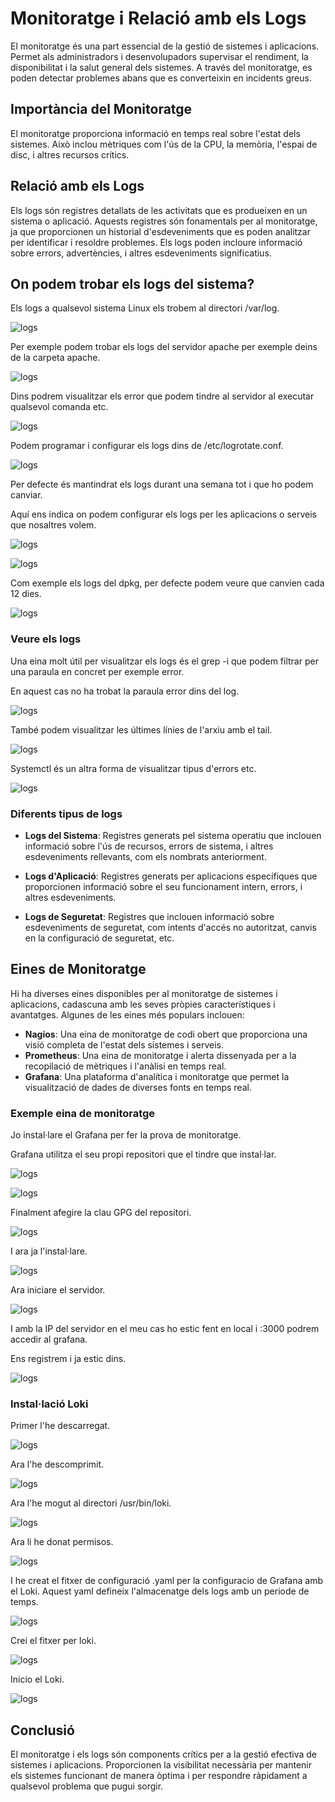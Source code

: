 # Monitoratge i Relació amb els Logs

El monitoratge és una part essencial de la gestió de sistemes i aplicacions. Permet als administradors i desenvolupadors supervisar el rendiment, la disponibilitat i la salut general dels sistemes. A través del monitoratge, es poden detectar problemes abans que es converteixin en incidents greus.

## Importància del Monitoratge

El monitoratge proporciona informació en temps real sobre l'estat dels sistemes. Això inclou mètriques com l'ús de la CPU, la memòria, l'espai de disc, i altres recursos crítics. 

## Relació amb els Logs

Els logs són registres detallats de les activitats que es produeixen en un sistema o aplicació. Aquests registres són fonamentals per al monitoratge, ja que proporcionen un historial d'esdeveniments que es poden analitzar per identificar i resoldre problemes. Els logs poden incloure informació sobre errors, advertències, i altres esdeveniments significatius.

## On podem trobar els logs del sistema? 

Els logs a qualsevol sistema Linux els trobem al directori /var/log.

![logs](../img/logs.png) 


Per exemple podem trobar els logs del servidor apache per exemple deins de la carpeta apache.

![logs](../img/apache.png) 


Dins podrem visualitzar els error que podem tindre al servidor al executar qualsevol comanda etc.

![logs](../img/contingut.png) 


Podem programar i configurar els logs dins de /etc/logrotate.conf.

![logs](../img/logrotate.png) 

Per defecte és mantindrat els logs durant una semana tot i que ho podem canviar. 


Aquí ens indica on podem configurar els logs per les aplicacions o serveis que nosaltres volem.

![logs](../img/ii.png) 

![logs](../img/rr.png) 

Com exemple els logs del dpkg, per defecte podem veure que canvien cada 12 dies.

![logs](../img/dpkg.png) 

### Veure els logs 

Una eina molt útil per visualitzar els logs és el grep -i que podem filtrar per una paraula en concret per exemple error.

En aquest cas no ha trobat la paraula error dins del log.

![logs](../img/or.png) 

També podem visualitzar les últimes línies de l'arxiu amb el tail.

![logs](../img/tail1.png) 

Systemctl és un altra forma de visualitzar tipus d'errors etc.

![logs](../img/systemctl.png) 


### Diferents tipus de logs

- **Logs del Sistema**: Registres generats pel sistema operatiu que inclouen informació sobre l'ús de recursos, errors de sistema, i altres esdeveniments rellevants, com els nombrats anteriorment.

- **Logs d'Aplicació**: Registres generats per aplicacions específiques que proporcionen informació sobre el seu funcionament intern, errors, i altres esdeveniments.

- **Logs de Seguretat**: Registres que inclouen informació sobre esdeveniments de seguretat, com intents d'accés no autoritzat, canvis en la configuració de seguretat, etc.

## Eines de Monitoratge

Hi ha diverses eines disponibles per al monitoratge de sistemes i aplicacions, cadascuna amb les seves pròpies característiques i avantatges. Algunes de les eines més populars inclouen:

- **Nagios**: Una eina de monitoratge de codi obert que proporciona una visió completa de l'estat dels sistemes i serveis.
- **Prometheus**: Una eina de monitoratge i alerta dissenyada per a la recopilació de mètriques i l'anàlisi en temps real.
- **Grafana**: Una plataforma d'analítica i monitoratge que permet la visualització de dades de diverses fonts en temps real.

### Exemple eina de monitoratge

Jo instal·lare el Grafana per fer la prova de monitoratge.

Grafana utilitza el seu propi repositori que el tindre que instal·lar.

![logs](../img/repositori.png) 

![logs](../img/grafana.png) 

Finalment afegire la clau GPG del repositori.

![logs](../img/clau.png) 

I ara ja l'instal·lare.

![logs](../img/gra.png) 

Ara iniciare el servidor.

![logs](../img/i.png) 

I amb la IP del servidor en el meu cas ho estic fent en local i :3000 podrem accedir al grafana.

Ens registrem i ja estic dins.

![logs](../img/i.png) 


### Instal·lació Loki

Primer l'he descarregat.

![logs](../img/loki.png) 

Ara l'he descomprimit.

![logs](../img/descomprimir.png) 

Ara l'he mogut al directori /usr/bin/loki.

![logs](../img/move.png) 

Ara li he donat permisos.

![logs](../img/permi.png) 

I he creat el fitxer de configuració .yaml per la configuracio de Grafana amb el Loki.
Aquest yaml defineix l'almacenatge dels logs amb un periode de temps.

![logs](../img/yaml.png) 


Crei el fitxer per loki.

![logs](../img/unit.png) 

Inicio el Loki.

![logs](../img/start.png) 

## Conclusió

El monitoratge i els logs són components crítics per a la gestió efectiva de sistemes i aplicacions. Proporcionen la visibilitat necessària per mantenir els sistemes funcionant de manera òptima i per respondre ràpidament a qualsevol problema que pugui sorgir.
